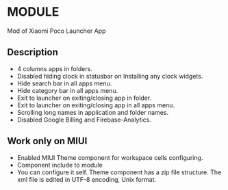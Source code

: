 # MODULE
 Mod of Xiaomi Poco Launcher App

## Description
- 4 columns apps in folders.
- Disabled hiding clock in statusbar on Installing any clock widgets.
- Hide search bar in all apps menu.
- Hide category bar in all apps menu.
- Exit to launcher on exiting/closing app in folder.
- Exit to launcher on exiting/closing app in all apps menu.
- Scrolling long names in application and folder names.
- Disabled Google Billing and Firebase-Analytics.

## Work only on MIUI
- Enabled MIUI Theme component for workspace cells configuring.
- Component include to module
- You can configure it self. Theme component has a zip file structure. The xml file is edited in UTF-8 encoding, Unix format.

